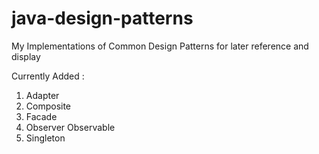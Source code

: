 # java-design-patterns
My Implementations of Common Design Patterns for later reference and display

Currently Added :
1. Adapter
2. Composite
3. Facade
4. Observer Observable
5. Singleton
